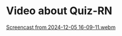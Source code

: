 # Video about Quiz-RN
[Screencast from 2024-12-05 16-09-11.webm](https://github.com/user-attachments/assets/eab89d8a-103d-4d35-abda-c55fa0ba0719)
